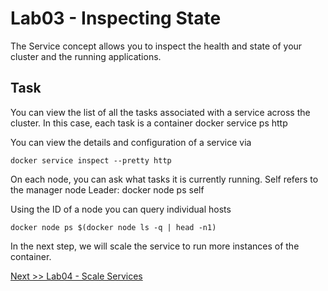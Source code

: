 # Lab03 - Inspecting State

The Service concept allows you to inspect the health and state of your cluster and the running applications.

## Task

You can view the list of all the tasks associated with a service across the cluster. 
In this case, each task is a container docker service ps http

You can view the details and configuration of a service via 

```
docker service inspect --pretty http
```

On each node, you can ask what tasks it is currently running. Self refers to the manager node Leader: docker node ps self

Using the ID of a node you can query individual hosts 

```
docker node ps $(docker node ls -q | head -n1)
```

In the next step, we will scale the service to run more instances of the container.

[Next >> Lab04 - Scale Services](https://github.com/collabnix/dockerlabs/blob/master/intermediate/swarm/lab04-scale-services.md)
